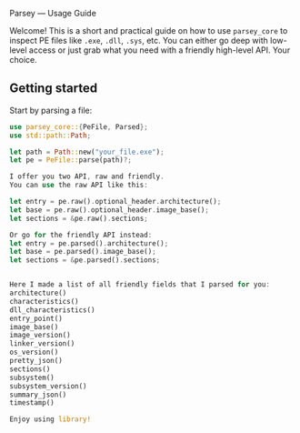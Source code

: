 Parsey — Usage Guide

Welcome! This is a short and practical guide on how to use `parsey_core` to inspect PE files like `.exe`, `.dll`, `.sys`, etc. You can either go deep with low-level access or just grab what you need with a friendly high-level API. Your choice.

## Getting started

Start by parsing a file:

```rust
use parsey_core::{PeFile, Parsed};
use std::path::Path;

let path = Path::new("your_file.exe");
let pe = PeFile::parse(path)?;

I offer you two API, raw and friendly.
You can use the raw API like this:

let entry = pe.raw().optional_header.architecture();
let base = pe.raw().optional_header.image_base();
let sections = &pe.raw().sections;

Or go for the friendly API instead:
let entry = pe.parsed().architecture();
let base = pe.parsed().image_base();
let sections = &pe.parsed().sections;


Here I made a list of all friendly fields that I parsed for you:
architecture()
characteristics()
dll_characteristics()
entry_point()
image_base()
image_version()
linker_version()
os_version()
pretty_json()
sections()
subsystem()
subsystem_version()
summary_json()
timestamp()

Enjoy using library!

